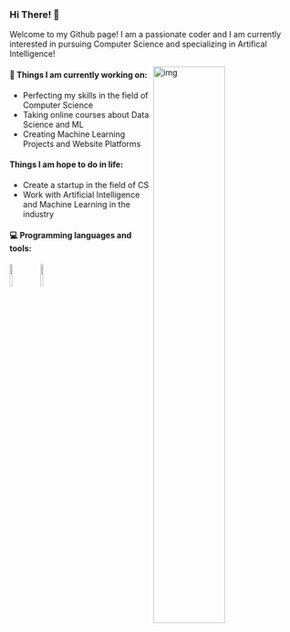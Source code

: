 ### Hi There! 👋 

Welcome to my Github page! I am a passionate coder and I am currently interested in pursuing Computer Science and specializing in Artifical Intelligence!  

<img align="right" alt="img" src="https://github.com/quazarcoding/quazarcoding/blob/main/photo.jpg" width="50%" height="auto" />


#### 🌱 Things I am currently working on: 
- Perfecting my skills in the field of Computer Science  
- Taking online courses about Data Science and ML 
- Creating Machine Learning Projects and Website Platforms

#### Things I am hope to do in life:
- Create a startup in the field of CS
- Work with Artificial Intelligence and Machine Learning in the industry


#### :computer: Programming languages and tools: 
<p>
<code><img width="10%" src="https://www.vectorlogo.zone/logos/java/java-ar21.svg"></code>
<code><img width="10%" src="https://www.vectorlogo.zone/logos/python/python-ar21.svg"></code>
</p>
